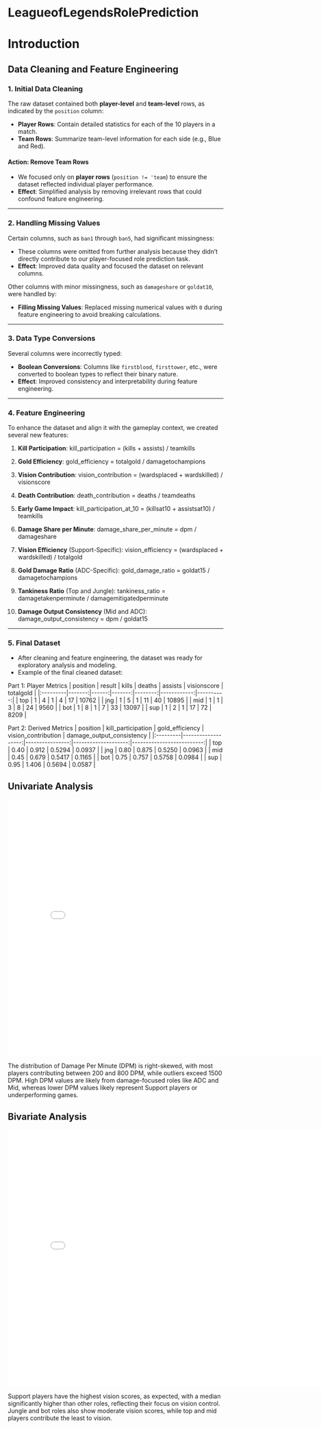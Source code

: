 # LeagueofLegendsRolePrediction

# Introduction 

## Data Cleaning and Feature Engineering

### 1. Initial Data Cleaning
The raw dataset contained both **player-level** and **team-level** rows, as indicated by the `position` column:
- **Player Rows**: Contain detailed statistics for each of the 10 players in a match.
- **Team Rows**: Summarize team-level information for each side (e.g., Blue and Red).

#### **Action**: Remove Team Rows
- We focused only on **player rows** (`position != 'team`) to ensure the dataset reflected individual player performance.
- **Effect**: Simplified analysis by removing irrelevant rows that could confound feature engineering.

---

### 2. Handling Missing Values
Certain columns, such as `ban1` through `ban5`, had significant missingness:
- These columns were omitted from further analysis because they didn’t directly contribute to our player-focused role prediction task.
- **Effect**: Improved data quality and focused the dataset on relevant columns.

Other columns with minor missingness, such as `damageshare` or `goldat10`, were handled by:
- **Filling Missing Values**: Replaced missing numerical values with `0` during feature engineering to avoid breaking calculations.

---

### 3. Data Type Conversions
Several columns were incorrectly typed:
- **Boolean Conversions**: Columns like `firstblood`, `firsttower`, etc., were converted to boolean types to reflect their binary nature.
- **Effect**: Improved consistency and interpretability during feature engineering.

---

### 4. Feature Engineering
To enhance the dataset and align it with the gameplay context, we created several new features:

1. **Kill Participation**:
   kill_participation = (kills + assists) / teamkills

2. **Gold Efficiency**:
   gold_efficiency = totalgold / damagetochampions

3. **Vision Contribution**:
   vision_contribution = (wardsplaced + wardskilled) / visionscore

4. **Death Contribution**:
   death_contribution = deaths / teamdeaths

5. **Early Game Impact**:
    kill_participation_at_10 = (killsat10 + assistsat10) / teamkills

6. **Damage Share per Minute**:
  damage_share_per_minute = dpm / damageshare

7. **Vision Efficiency** (Support-Specific):
   vision_efficiency = (wardsplaced + wardskilled) / totalgold

8. **Gold Damage Ratio** (ADC-Specific):
   gold_damage_ratio = goldat15 / damagetochampions

9. **Tankiness Ratio** (Top and Jungle):
   tankiness_ratio = damagetakenperminute / damagemitigatedperminute

10. **Damage Output Consistency** (Mid and ADC):
    damage_output_consistency = dpm / goldat15


---

### 5. Final Dataset
- After cleaning and feature engineering, the dataset was ready for exploratory analysis and modeling.
- Example of the final cleaned dataset:

Part 1: Player Metrics
| position | result | kills | deaths | assists | visionscore | totalgold |
|:---------|-------:|------:|-------:|--------:|------------:|----------:|
| top      |      1 |     4 |      1 |       4 |          17 |     10762 |
| jng      |      1 |     5 |      1 |      11 |          40 |     10895 |
| mid      |      1 |     1 |      3 |       8 |          24 |      9560 |
| bot      |      1 |     8 |      1 |       7 |          33 |     13097 |
| sup      |      1 |     2 |      1 |      17 |          72 |      8209 |

Part 2: Derived Metrics
| position | kill_participation | gold_efficiency | vision_contribution | damage_output_consistency |
|:---------|-------------------:|----------------:|--------------------:|--------------------------:|
| top      |               0.40 |           0.912 |              0.5294 |                    0.0937 |
| jng      |               0.80 |           0.875 |              0.5250 |                    0.0963 |
| mid      |               0.45 |           0.679 |              0.5417 |                    0.1165 |
| bot      |               0.75 |           0.757 |              0.5758 |                    0.0984 |
| sup      |               0.95 |           1.406 |              0.5694 |                    0.0587 |

## Univariate Analysis

<iframe
  src="assets/dpm_dist.html"
  width="800"
  height="600"
  frameborder="0"
></iframe>

The distribution of Damage Per Minute (DPM) is right-skewed, with most players contributing between 200 and 800 DPM, while outliers exceed 1500 DPM. High DPM values are likely from damage-focused roles like ADC and Mid, whereas lower DPM values likely represent Support players or underperforming games.



## Bivariate Analysis

<iframe
  src="assets/vision_score_role.html"
  width="800"
  height="600"
  frameborder="0"
></iframe>

Support players have the highest vision scores, as expected, with a median significantly higher than other roles, reflecting their focus on vision control. Jungle and bot roles also show moderate vision scores, while top and mid players contribute the least to vision.
